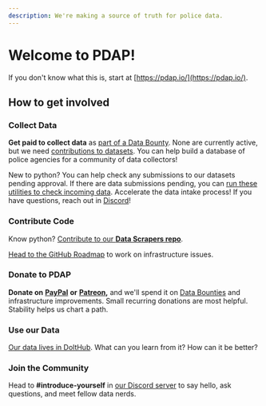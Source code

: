 ```yaml
---
description: We're making a source of truth for police data.
---
```


# Welcome to PDAP!

If you don't know what this is, start at [https://pdap.io/](https://pdap.io/).

## How to get involved

### Collect Data

**Get paid to collect data** as [part of a Data Bounty](components/data-collection/data-bounties.md). None are currently active, but we need [contributions to datasets](https://www.dolthub.com/repositories/pdap/datasets/doc/master). You can help build a database of police agencies for a community of data collectors!

New to python? You can help check any submissions to our datasets pending approval. If there are data submissions pending, you can [run these utilities to check incoming data](https://github.com/Police-Data-Accessibility-Project/PDAP-app/blob/main/utilities/Datasets%20Submission%20Checker/README.md). Accelerate the data intake process! If you have questions, reach out in [Discord](https://discord.com/invite/cn2ZpVTdw7)!

### Contribute Code

Know python? [Contribute to our **Data Scrapers repo**](https://github.com/Police-Data-Accessibility-Project/PDAP-Scrapers/blob/master/CONTRIBUTING.md).

[Head to the GitHub Roadmap](https://github.com/orgs/Police-Data-Accessibility-Project/projects/17) to work on infrastructure issues.

### Donate to PDAP

**Donate on** [**PayPal**](https://www.paypal.com/biz/fund?id=SLS5DB8SMDC3G) **or** [**Patreon**](https://patreon.com/pdap)**,** and we'll spend it on [Data Bounties](https://docs.pdap.io/updates/blog/may-2021-dolt-bounty) and infrastructure improvements. Small recurring donations are most helpful. Stability helps us chart a path.

### Use our Data

[Our data lives in DoltHub](https://www.dolthub.com/organizations/pdap). What can you learn from it? How can it be better?

### Join the Community

Head to **\#introduce-yourself** in [our Discord server](https://discord.gg/cn2ZpVTdw7) to say hello, ask questions, and meet fellow data nerds.

